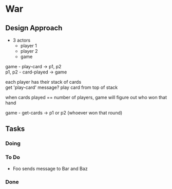 # War

## Design Approach

- 3 actors
  - player 1
  - player 2
  - game


game   - play-card   -> p1, p2  
p1, p2 - card-played -> game

each player has their stack of cards  
  get 'play-card' message? play card from top of stack

when cards played == number of players, game will figure out who won that hand

game - get-cards -> p1 or p2 (whoever won that round)


## Tasks

### Doing

### To Do

- Foo sends message to Bar and Baz

### Done


